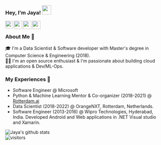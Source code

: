 ### Hey, I'm Jaya! <img src="https://github.com/TheDudeThatCode/TheDudeThatCode/blob/master/Assets/Hi.gif" width="29px">

<!--
**jayachithra/jayachithra** is a ✨ _special_ ✨ repository because its `README.md` (this file) appears on your GitHub profile.

Here are some ideas to get you started:

- 🔭 I’m currently working on ...
- 🌱 I’m currently learning ...
- 👯 I’m looking to collaborate on ...
- 🤔 I’m looking for help with ...
- 💬 Ask me about ...
- 📫 How to reach me: ...
- 😄 Pronouns: ...
- ⚡ Fun fact: ...
-->

<a href="https://www.linkedin.com/in/jayachithra/">
  <img align="left" width="24px" src="https://cdn.jsdelivr.net/npm/simple-icons@v3/icons/linkedin.svg"  />
</a>
<a href="https://twitter.com/JChithra">
  <img align="left" width="26px" src="https://cdn.jsdelivr.net/npm/simple-icons@v3/icons/twitter.svg" />
</a>
<a href="mailto:s.k.jayachithra@gmail.com">
  <img align="left" width="26px" src="https://cdn.jsdelivr.net/npm/simple-icons@v3/icons/gmail.svg" />
</a>
<a href="https://jayachithra.github.io/jaya.github.io/">
  <img align="left" width="26px" src="https://cdn.jsdelivr.net/npm/simple-icons@v3/icons/googlechrome.svg" />
</a>

<br />

### About Me 🚀
🎓 I'm a Data Scientist & Software developer with Master's degree in Computer Science & Engineering (2018). </br>
👨‍💻 I'm an open source enthusiast & I'm passionate about building cloud applications & Dev/ML-Ops. </br> 


### My Experiences 🙌
- Software Engineer @ Microsoft
- Python & Machine Learning Mentor & Co-organizer (2018-2021) @ [Rotterdam.ai](https://adasbootcamp.ai/)
- Data Scientist (2018-2022) @ OrangeNXT, Rotterdam, Netherlands.
- Software Engineer (2013-2016) @ Wipro Technologies, Hyderabad, India. Developed Android and Web applications in .NET Visual studio and Xamarin.
 


![Jaya's github stats](https://github-readme-stats.vercel.app/api?username=jayachithra&show_icons=true&hide_border=true)
<br />
![visitors](https://visitor-badge.laobi.icu/badge?page_id=jayachithra.jayachithra)
